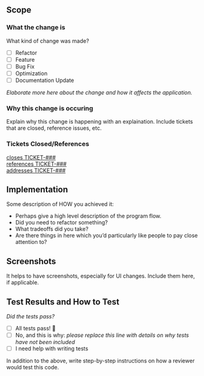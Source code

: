 ## Scope

### What the change is

What kind of change was made?

- [ ] Refactor
- [ ] Feature
- [ ] Bug Fix
- [ ] Optimization
- [ ] Documentation Update

_Elaborate more here about the change and how it affects the application._

### Why this change is occuring

Explain why this change is happening with an explaination. Include tickets that are closed, reference issues, etc.

### Tickets Closed/References

[closes TICKET-###](https://link-to-your-ticket)  
[references TICKET-###](https://link-to-your-ticket)  
[addresses TICKET-###](https://link-to-your-ticket)  

## Implementation

Some description of HOW you achieved it:
- Perhaps give a high level description of the program flow.
- Did you need to refactor something?
- What tradeoffs did you take?
- Are there things in here which you’d particularly like people to pay close attention to?

## Screenshots

It helps to have screenshots, especially for UI changes. Include them here, if applicable.

## Test Results and How to Test

_Did the tests pass?_

- [ ] All tests pass! 🎉
- [ ] No, and this is why: _please replace this line with details on why tests
      have not been included_
- [ ] I need help with writing tests

In addition to the above, write step-by-step instructions on how a reviewer would test this code.
